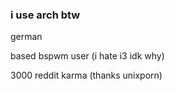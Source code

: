 ### i use arch btw 
german

based bspwm user (i hate i3 idk why)

3000 reddit karma (thanks unixporn)
